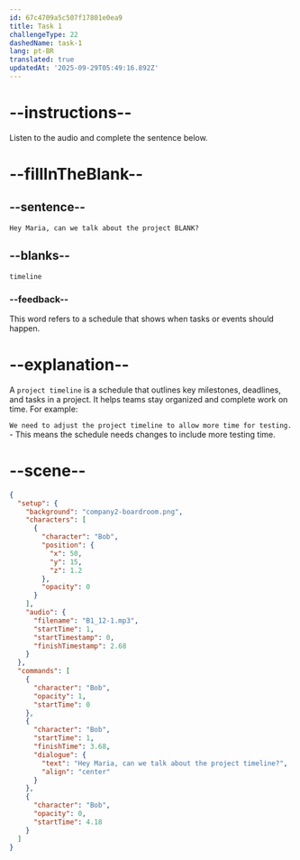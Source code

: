```yaml
---
id: 67c4709a5c507f17801e0ea9
title: Task 1
challengeType: 22
dashedName: task-1
lang: pt-BR
translated: true
updatedAt: '2025-09-29T05:49:16.892Z'
---
```


<!-- (Audio) Bob: Hey Maria, can we talk about the project timeline? -->

# --instructions--

Listen to the audio and complete the sentence below.

# --fillInTheBlank--

## --sentence--

`Hey Maria, can we talk about the project BLANK?`

## --blanks--

`timeline`

### --feedback--

This word refers to a schedule that shows when tasks or events should happen.

# --explanation--

A `project timeline` is a schedule that outlines key milestones, deadlines, and tasks in a project. It helps teams stay organized and complete work on time. For example:

`We need to adjust the project timeline to allow more time for testing.` - This means the schedule needs changes to include more testing time.

# --scene--

```json
{
  "setup": {
    "background": "company2-boardroom.png",
    "characters": [
      {
        "character": "Bob",
        "position": {
          "x": 50,
          "y": 15,
          "z": 1.2
        },
        "opacity": 0
      }
    ],
    "audio": {
      "filename": "B1_12-1.mp3",
      "startTime": 1,
      "startTimestamp": 0,
      "finishTimestamp": 2.68
    }
  },
  "commands": [
    {
      "character": "Bob",
      "opacity": 1,
      "startTime": 0
    },
    {
      "character": "Bob",
      "startTime": 1,
      "finishTime": 3.68,
      "dialogue": {
        "text": "Hey Maria, can we talk about the project timeline?",
        "align": "center"
      }
    },
    {
      "character": "Bob",
      "opacity": 0,
      "startTime": 4.18
    }
  ]
}
```
